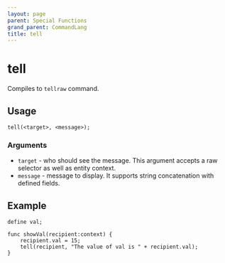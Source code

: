 ```yaml
---
layout: page
parent: Special Functions
grand_parent: CommandLang
title: tell
---
```


# tell

Compiles to `tellraw` command.

## Usage

```
tell(<target>, <message>);
```

### Arguments

* `target` - who should see the message. This argument accepts a raw selector as well as entity context.
* `message` - message to display. It supports string concatenation with defined fields.

## Example

```
define val;

func showVal(recipient:context) {
    recipient.val = 15;
    tell(recipient, "The value of val is " + recipient.val);
}
```